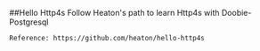 ##Hello Http4s
Follow Heaton's path to learn Http4s with Doobie-Postgresql
```shell script
Reference: https://github.com/heaton/hello-http4s
```